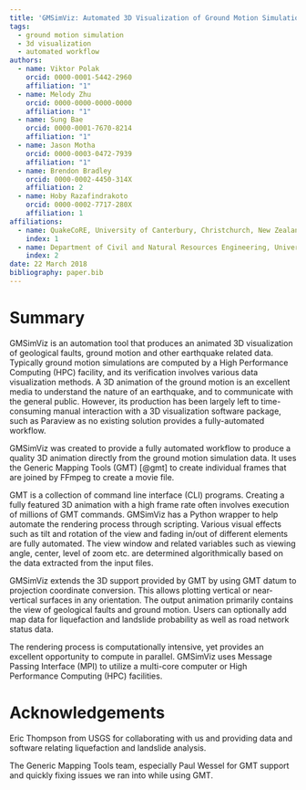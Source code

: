 ```yaml
---
title: 'GMSimViz: Automated 3D Visualization of Ground Motion Simulation with Generic Mapping Tools (GMT)'
tags:
  - ground motion simulation
  - 3d visualization
  - automated workflow
authors:
  - name: Viktor Polak
    orcid: 0000-0001-5442-2960
    affiliation: "1"
  - name: Melody Zhu
    orcid: 0000-0000-0000-0000
    affiliation: "1"
  - name: Sung Bae
    orcid: 0000-0001-7670-8214
    affiliation: "1"
  - name: Jason Motha
    orcid: 0000-0003-0472-7939
    affiliation: "1"
  - name: Brendon Bradley
    orcid: 0000-0002-4450-314X
    affiliation: 2
  - name: Hoby Razafindrakoto
    orcid: 0000-0002-7717-280X
    affiliation: 1
affiliations:
  - name: QuakeCoRE, University of Canterbury, Christchurch, New Zealand
    index: 1
  - name: Department of Civil and Natural Resources Engineering, University of Canterbury, Christchurch, New Zealand
    index: 2
date: 22 March 2018
bibliography: paper.bib
---
```


# Summary
GMSimViz is an automation tool that produces an animated 3D visualization of geological faults, ground motion and other earthquake related data. Typically ground motion simulations are computed by a High Performance Computing (HPC) facility, and its verification involves various data visualization methods.
A 3D animation of the ground motion is an excellent media to understand the nature of an earthquake, and to communicate with the general public. However, its production has been largely left to time-consuming manual interaction with a 3D visualization software package, such as Paraview as no existing solution provides a fully-automated workflow.

GMSimViz was created to provide a fully automated workflow to produce a quality 3D animation directly from the ground motion simulation data. It uses the Generic Mapping Tools (GMT) [@gmt]  to create individual frames that are joined by FFmpeg to create a movie file.

GMT is a collection of command line interface (CLI) programs. Creating a fully featured 3D animation with a high frame rate often involves execution of millions of GMT commands. GMSimViz has a Python wrapper to help automate the rendering process through scripting. Various visual effects such as tilt and rotation of the view and fading in/out of different elements are fully automated. The view window and related variables such as viewing angle, center, level of zoom etc. are determined algorithmically based on the data extracted from the input files.

GMSimViz extends the 3D support provided by GMT by using GMT datum to projection coordinate conversion. This allows plotting vertical or near-vertical surfaces in any orientation.
The output animation primarily contains the view of geological faults and ground motion. Users can optionally add map data for liquefaction and landslide probability as well as road network status data.

The rendering process is computationally intensive, yet provides an excellent opportunity to compute in parallel. GMSimViz uses Message Passing Interface (MPI) to utilize a multi-core computer or High Performance Computing (HPC) facilities.

# Acknowledgements
Eric Thompson from USGS for collaborating with us and providing data and software relating liquefaction and landslide analysis.

The Generic Mapping Tools team, especially Paul Wessel for GMT support and quickly fixing issues we ran into while using GMT.
